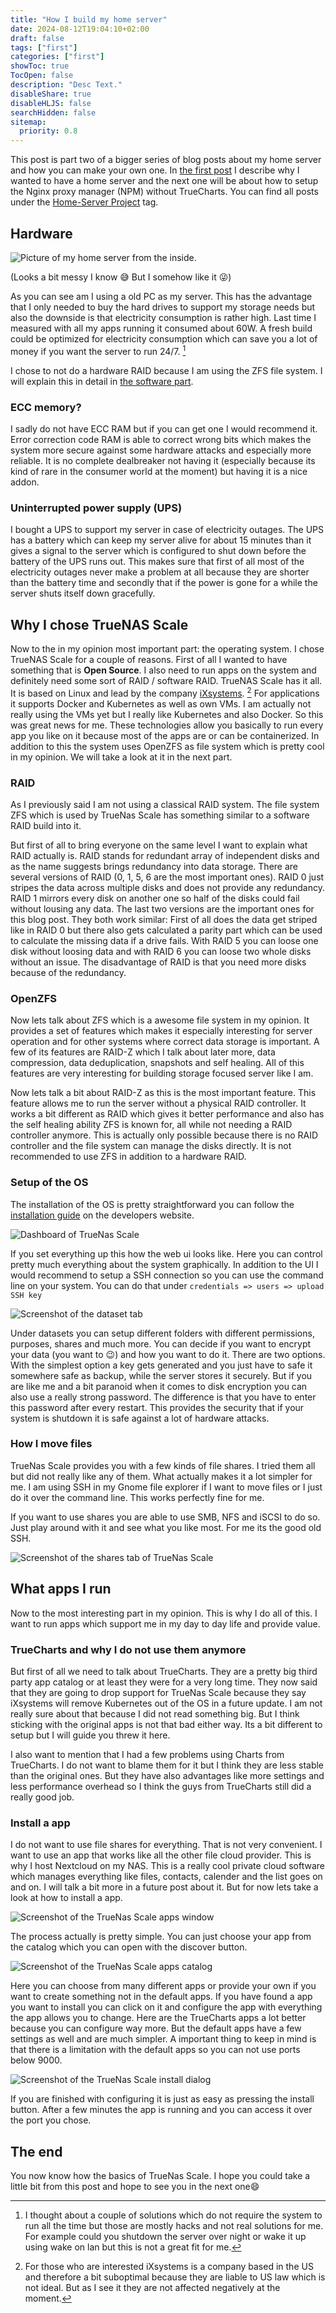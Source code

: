 ```yaml
---
title: "How I build my home server"
date: 2024-08-12T19:04:10+02:00
draft: false
tags: ["first"]
categories: ["first"]
showToc: true
TocOpen: false
description: "Desc Text."
disableShare: true
disableHLJS: false
searchHidden: false
sitemap:
  priority: 0.8
---
```


This post is part two of a bigger series of blog posts about my home server and how you can make your own one. In [the first post](../advantages-of-a-home-server/) I describe why I wanted to have a home server and the next one will be about how to setup the Nginx proxy manager (NPM) without TrueCharts. You can find all posts under the [Home-Server Project](../../../tags/home-server-project/) tag.

## Hardware

![Picture of my home server from the inside.](server.jpg)

(Looks a bit messy I know 😅 But I somehow like it 😜)

As you can see am I using a old PC as my server. This has the advantage that I only needed to buy the hard drives to support my storage needs but also the downside is that electricity consumption is rather high. Last time I measured with all my apps running it consumed about 60W. A fresh build could be optimized for electricity consumption which can save you a lot of money if you want the server to run 24/7. [^alwaysRunning]

I chose to not do a hardware RAID because I am using the ZFS file system. I will explain this in detail in [the software part](#openzfs).

### ECC memory?

I sadly do not have ECC RAM but if you can get one I would recommend it. Error correction code RAM is able to correct wrong bits which makes the system more secure against some hardware attacks and especially more reliable. It is no complete dealbreaker not having it (especially because its kind of rare in the consumer world at the moment) but having it is a nice addon.

### Uninterrupted power supply (UPS)

I bought a UPS to support my server in case of electricity outages. The UPS has a battery which can keep my server alive for about 15 minutes than it gives a signal to the server which is configured to shut down before the battery of the UPS runs out. This makes sure that first of all most of the electricity outages never make a problem at all because they are shorter than the battery time and secondly that if the power is gone for a while the server shuts itself down gracefully.

<!-- TODO Add those? -->
<!-- ### Full specs

CPU: TODO  
RAM: 32 GB TODO  
HDD: 6 x   
SSD: TODO  
GPU: NVIDIA GTX 970 -->

## Why I chose TrueNAS Scale

Now to the in my opinion most important part: the operating system. I chose TrueNAS Scale for a couple of reasons. First of all I wanted to have something that is **Open Source**. I also need to run apps on the system and definitely need some sort of RAID / software RAID. TrueNAS Scale has it all. It is based on Linux and lead by the company [iXsystems](https://www.ixsystems.com/). [^iXsystems] For applications it supports Docker and Kubernetes as well as own VMs. I am actually not really using the VMs yet but I really like Kubernetes and also Docker. So this was great news for me. These technologies allow you basically to run every app you like on it because most of the apps are or can be containerized. In addition to this the system uses OpenZFS as file system which is pretty cool in my opinion. We will take a look at it in the next part.

### RAID

As I previously said I am not using a classical RAID system. The file system ZFS which is used by TrueNas Scale has something similar to a software RAID build into it.

But first of all to bring everyone on the same level I want to explain what RAID actually is. RAID stands for redundant array of independent disks and as the name suggests brings redundancy into data storage. There are several versions of RAID (0, 1, 5, 6 are the most important ones). RAID 0 just stripes the data across multiple disks and does not provide any redundancy. RAID 1 mirrors every disk on another one so half of the disks could fail without lousing any data. The last two versions are the important ones for this blog post. They both work similar: First of all does the data get striped like in RAID 0 but there also gets calculated a parity part which can be used to calculate the missing data if a drive fails. With RAID 5 you can loose one disk without loosing data and with RAID 6 you can loose two whole disks without an issue. The disadvantage of RAID is that you need more disks because of the redundancy.

### OpenZFS

Now lets talk about ZFS which is a awesome file system in my opinion. It provides a set of features which makes it especially interesting for server operation and for other systems where correct data storage is important. A few of its features are RAID-Z which I talk about later more, data compression, data deduplication, snapshots and self healing. All of this features are very interesting for building storage focused server like I am.

Now lets talk a bit about RAID-Z as this is the most important feature. This feature allows me to run the server without a physical RAID controller. It works a bit different as RAID which gives it better performance and also has the self healing ability ZFS is known for, all while not needing a RAID controller anymore. This is actually only possible because there is no RAID controller and the file system can manage the disks directly. It is not recommended to use ZFS in addition to a hardware RAID.

### Setup of the OS

The installation of the OS is pretty straightforward you can follow the [installation guide](https://www.truenas.com/docs/scale/24.04/gettingstarted/install/installingscale/) on the developers website.

![Dashboard of TrueNas Scale](trueNasDashboard.png)

If you set everything up this how the web ui looks like. Here you can control pretty much everything about the system graphically. In addition to the UI I would recommend to setup a SSH connection so you can use the command line on your system. You can do that under `credentials => users => upload SSH key`

![Screenshot of the dataset tab](datasets.png)

Under datasets you can setup different folders with different permissions, purposes, shares and much more. You can decide if you want to encrypt your data (you want to 😉) and how you want to do it. There are two options. With the simplest option a key gets generated and you just have to safe it somewhere safe as backup, while the server stores it securely. But if you are like me and a bit paranoid when it comes to disk encryption you can also use a really strong password. The difference is that you have to enter this password after every restart. This provides the security that if your system is shutdown it is safe against a lot of hardware attacks.

### How I move files

TrueNas Scale provides you with a few kinds of file shares. I tried them all but did not really like any of them. What actually makes it a lot simpler for me. I am using SSH in my Gnome file explorer if I want to move files or I just do it over the command line. This works perfectly fine for me.

If you want to use shares you are able to use SMB, NFS and iSCSI to do so. Just play around with it and see what you like most. For me its the good old SSH.

![Screenshot of the shares tab of TrueNas Scale](shares.png)

## What apps I run

Now to the most interesting part in my opinion. This is why I do all of this. I want to run apps which support me in my day to day life and provide value.

### TrueCharts and why I do not use them anymore

But first of all we need to talk about TrueCharts. They are a pretty big third party app catalog or at least they were for a very long time. They now said that they are going to drop support for TrueNas Scale because they say iXsystems will remove Kubernetes out of the OS in a future update. I am not really sure about that because I did not read something big. But I think sticking with the original apps is not that bad either way. Its a bit different to setup but I will guide you threw it here.

I also want to mention that I had a few problems using Charts from TrueCharts. I do not want to blame them for it but I think they are less stable than the original ones. But they have also advantages like more settings and less performance overhead so I think the guys from TrueCharts still did a really good job.

### Install a app

I do not want to use file shares for everything. That is not very convenient. I want to use an app that works like all the other file cloud provider. This is why I host Nextcloud on my NAS. This is a really cool private cloud software which manages everything like files, contacts, calender and the list goes on and on. I will talk a bit more in a future post about it. But for now lets take a look at how to install a app.

![Screenshot of the TrueNas Scale apps window](apps.png)

The process actually is pretty simple. You can just choose your app from the catalog which you can open with the discover button.

![Screenshot of the TrueNas Scale apps catalog](app-catalog.png)

Here you can choose from many different apps or provide your own if you want to create something not in the default apps. If you have found a app you want to install you can click on it and configure the app with everything the app allows you to change. Here are the TrueCharts apps a lot better because you can configure way more. But the default apps have a few settings as well and are much simpler. A important thing to keep in mind is that there is a limitation with the default apps so you can not use ports below 9000.

![Screenshot of the TrueNas Scale install dialog](install.png)

If you are finished with configuring it is just as easy as pressing the install button. After a few minutes the app is running and you can access it over the port you chose.

## The end

You now know how the basics of TrueNas Scale. I hope you could take a little bit from this post and hope to see you in the next one😄

<!-- Footnotes -->

[^alwaysRunning]: I thought about a couple of solutions which do not require the system to run all the time but those are mostly hacks and not real solutions for me. For example could you shutdown the server over night or wake it up using wake on lan but this is not a great fit for me.
[^iXsystems]: For those who are interested iXsystems is a company based in the US and therefore a bit suboptimal because they are liable to US law which is not ideal. But as I see it they are not affected negatively at the moment.